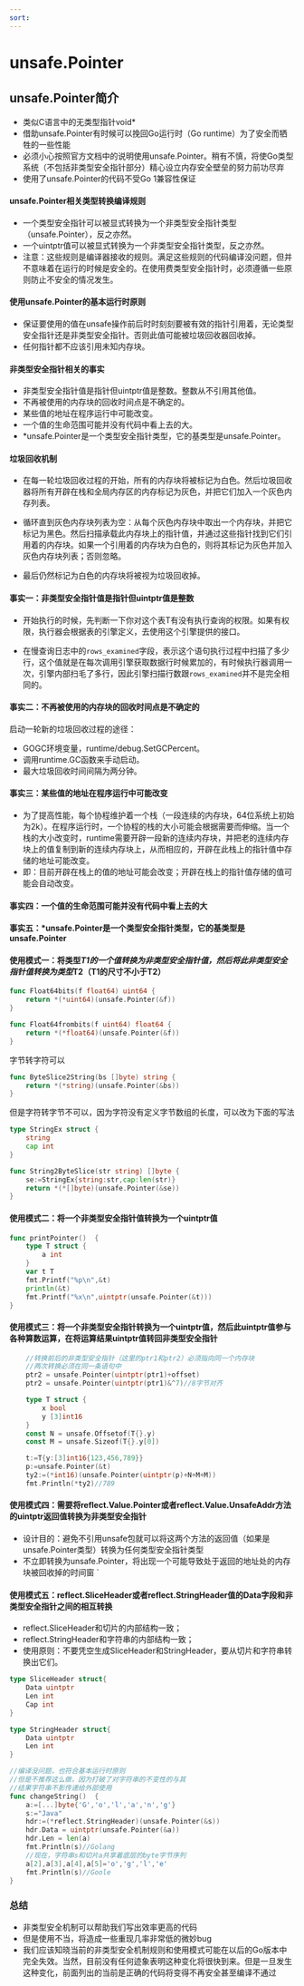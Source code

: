 ```yaml
---
sort: 
---
```

# unsafe.Pointer

## unsafe.Pointer简介

- 类似C语言中的无类型指针void*
- 借助unsafe.Pointer有时候可以挽回Go运行时（Go runtime）为了安全而牺牲的一些性能
- 必须小心按照官方文档中的说明使用unsafe.Pointer。稍有不慎，将使Go类型系统（不包括非类型安全指针部分）精心设立内存安全壁垒的努力前功尽弃
- 使用了unsafe.Pointer的代码不受Go 1兼容性保证

#### unsafe.Pointer相关类型转换编译规则

- 一个类型安全指针可以被显式转换为一个非类型安全指针类型（unsafe.Pointer），反之亦然。
- 一个uintptr值可以被显式转换为一个非类型安全指针类型，反之亦然。
- 注意：这些规则是编译器接收的规则。满足这些规则的代码编译没问题，但并不意味着在运行的时候是安全的。在使用费类型安全指针时，必须遵循一些原则防止不安全的情况发生。

#### 使用unsafe.Pointer的基本运行时原则

- 保证要使用的值在unsafe操作前后时时刻刻要被有效的指针引用着，无论类型安全指针还是非类型安全指针。否则此值可能被垃圾回收器回收掉。
- 任何指针都不应该引用未知内存块。
#### 非类型安全指针相关的事实

- 非类型安全指针值是指针但uintptr值是整数。整数从不引用其他值。
- 不再被使用的内存块的回收时间点是不确定的。
- 某些值的地址在程序运行中可能改变。
- 一个值的生命范围可能并没有代码中看上去的大。
- *unsafe.Pointer是一个类型安全指针类型，它的基类型是unsafe.Pointer。

#### 垃圾回收机制

- 在每一轮垃圾回收过程的开始，所有的内存块将被标记为白色。然后垃圾回收器将所有开辟在栈和全局内存区的内存标记为灰色，并把它们加入一个灰色内存列表。

- 循环直到灰色内存块列表为空：从每个灰色内存块中取出一个内存块，并把它标记为黑色。然后扫描承载此内存块上的指针值，并通过这些指针找到它们引用着的内存块。如果一个引用着的内存块为白色的，则将其标记为灰色并加入灰色内存块列表；否则忽略。

- 最后仍然标记为白色的内存块将被视为垃圾回收掉。

#### 事实一：非类型安全指针值是指针但uintptr值是整数

- 开始执行的时候，先判断一下你对这个表T有没有执行查询的权限。如果有权限，执行器会根据表的引擎定义，去使用这个引擎提供的接口。

- 在慢查询日志中的`rows_examined`字段，表示这个语句执行过程中扫描了多少行，这个值就是在每次调用引擎获取数据行时候累加的，有时候执行器调用一次，引擎内部扫毛了多行，因此引擎扫描行数跟`rows_examined`并不是完全相同的。

#### 事实二：不再被使用的内存块的回收时间点是不确定的
 启动一轮新的垃圾回收过程的途径：
 - GOGC环境变量，runtime/debug.SetGCPercent。
 - 调用runtime.GC函数来手动启动。
 - 最大垃圾回收时间间隔为两分钟。
 
 #### 事实三：某些值的地址在程序运行中可能改变
 - 为了提高性能，每个协程维护着一个栈（一段连续的内存块，64位系统上初始为2k）。在程序运行时，一个协程的栈的大小可能会根据需要而伸缩。当一个栈的大小改变时，runtime需要开辟一段新的连续内存块，并把老的连续内存块上的值复制到新的连续内存块上，从而相应的，开辟在此栈上的指针值中存储的地址可能改变。
 - 即：目前开辟在栈上的值的地址可能会改变；开辟在栈上的指针值存储的值可能会自动改变。
 
 #### 事实四：一个值的生命范围可能并没有代码中看上去的大

#### 事实五：*unsafe.Pointer是一个类型安全指针类型，它的基类型是unsafe.Pointer

####  使用模式一：将类型*T1的一个值转换为非类型安全指针值，然后将此非类型安全指针值转换为类型*T2（T1的尺寸不小于T2）

```go
func Float64bits(f float64) uint64 {
	return *(*uint64)(unsafe.Pointer(&f))
}

func Float64frombits(f uint64) float64 {
	return *(*float64)(unsafe.Pointer(&f))
}
```

字节转字符可以
```go
func ByteSlice2String(bs []byte) string {
	return *(*string)(unsafe.Pointer(&bs))
}
```

但是字符转字节不可以，因为字符没有定义字节数组的长度，可以改为下面的写法
```go
type StringEx struct {
	string
	cap int
}

func String2ByteSlice(str string) []byte {
	se:=StringEx{string:str,cap:len(str)}
	return *(*[]byte)(unsafe.Pointer(&se))
}
```
 
 #### 使用模式二：将一个非类型安全指针值转换为一个uintptr值

```go
func printPointer()  {
	type T struct {
		a int
	}
	var t T
	fmt.Printf("%p\n",&t)
	println(&t)
	fmt.Printf("%x\n",uintptr(unsafe.Pointer(&t)))
}
```

#### 使用模式三：将一个非类型安全指针转换为一个uintptr值，然后此uintptr值参与各种算数运算，在将运算结果uintptr值转回非类型安全指针

```go
	//转换前后的非类型安全指针（这里的ptr1和ptr2）必须指向同一个内存块
	//两次转换必须在同一条语句中
	ptr2 = unsafe.Pointer(uintptr(ptr1)+offset)
	ptr2 = unsafe.Pointer(uintptr(ptr1)&^7)//8字节对齐
```

```go
	type T struct {
		x bool
		y [3]int16
	}
	const N = unsafe.Offsetof(T{}.y)
	const M = unsafe.Sizeof(T{}.y[0])

	t:=T{y:[3]int16{123,456,789}}
	p:=unsafe.Pointer(&t)
	ty2:=(*int16)(unsafe.Pointer(uintptr(p)+N+M+M))
	fmt.Println(*ty2)//789
```

#### 使用模式四：需要将reflect.Value.Pointer或者reflect.Value.UnsafeAddr方法的uintptr返回值转换为非类型安全指针
- 设计目的：避免不引用unsafe包就可以将这两个方法的返回值（如果是unsafe.Pointer类型）转换为任何类型安全指针类型
- 不立即转换为unsafe.Pointer，将出现一个可能导致处于返回的地址处的内存块被回收掉的时间窗
`

#### 使用模式五：reflect.SliceHeader或者reflect.StringHeader值的Data字段和非类型安全指针之间的相互转换
- reflect.SliceHeader和切片的内部结构一致；
- reflect.StringHeader和字符串的内部结构一致；
- 使用原则：不要凭空生成SliceHeader和StringHeader，要从切片和字符串转换出它们。

```go
type SliceHeader struct{
	Data uintptr
	Len int
	Cap int
}

type StringHeader struct{
	Data uintptr
	Len int
}

//编译没问题，也符合基本运行时原则
//但是不推荐这么做，因为打破了对字符串的不变性的与其
//结果字符串不影传递给外部使用
func changeString()  {
	a:=[...]byte{'G','o','l','a','n','g'}
	s:="Java"
	hdr:=(*reflect.StringHeader)(unsafe.Pointer(&s))
	hdr.Data = uintptr(unsafe.Pointer(&a))
	hdr.Len = len(a)
	fmt.Println(s)//Golang
	//现在，字符串s和切片a共享着底层的byte字节序列
	a[2],a[3],a[4],a[5]='o','g','l','e'
	fmt.Println(s)//Goole
}
```

 ### 总结
 
- 非类型安全机制可以帮助我们写出效率更高的代码
- 但是使用不当，将造成一些重现几率非常低的微妙bug
- 我们应该知晓当前的非类型安全机制规则和使用模式可能在以后的Go版本中完全失效。当然，目前没有任何迹象表明这种变化将很快到来。但是一旦发生这种变化，前面列出的当前是正确的代码将变得不再安全甚至编译不通过
